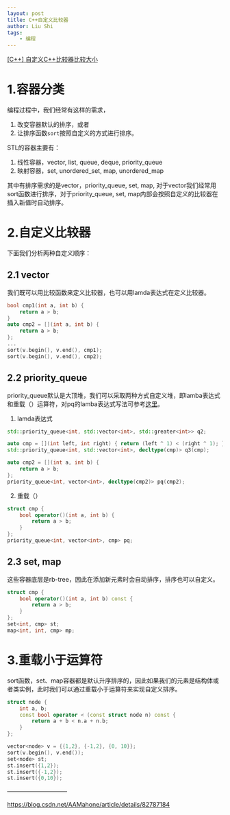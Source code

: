 ```yaml
---
layout: post
title: C++自定义比较器
author: Liu Shi
tags:
    - 编程
---
```


[[C++] 自定义C++比较器比较大小](https://blog.csdn.net/whutshiliu/article/details/108927694)

# 1.容器分类
编程过程中，我们经常有这样的需求，
1) 改变容器默认的排序，或者
2) 让排序函数`sort`按照自定义的方式进行排序。

STL的容器主要有：
1) 线性容器，vector, list, queue, deque, priority_queue
2) 映射容器，set, unordered_set, map, unordered_map

其中有排序需求的是vector，priority_queue, set, map, 对于vector我们经常用sort函数进行排序，对于priority_queue, set, map内部会按照自定义的比较器在插入新值时自动排序。

# 2.自定义比较器
下面我们分析两种自定义顺序：
## 2.1 vector
我们既可以用比较函数来定义比较器，也可以用lamda表达式在定义比较器。
```cpp
bool cmp1(int a, int b) {
	return a > b;
}
auto cmp2 = [](int a, int b) {	
	return a > b;
};
...
sort(v.begin(), v.end(), cmp1);
sort(v.begin(), v.end(), cmp2);
```
## 2.2 priority_queue
priority_queue默认是大顶堆，我们可以采取两种方式自定义堆，即lamba表达式和重载（）运算符，对pq的lamba表达式写法可参考[这里](https://en.cppreference.com/w/cpp/container/priority_queue)。

1. lamda表达式

```cpp
std::priority_queue<int, std::vector<int>, std::greater<int>> q2;

auto cmp = [](int left, int right) { return (left ^ 1) < (right ^ 1); };
std::priority_queue<int, std::vector<int>, decltype(cmp)> q3(cmp);
```

```cpp
auto cmp2 = [](int a, int b) {	
	return a > b;
};
priority_queue<int, vector<int>, decltype(cmp2)> pq(cmp2);
```

2. 重载（）

```cpp
struct cmp {
    bool operator()(int a, int b) {
        return a > b;
    }
};
priority_queue<int, vector<int>, cmp> pq;
```

## 2.3 set, map
这些容器底层是rb-tree，因此在添加新元素时会自动排序，排序也可以自定义。
```cpp
struct cmp {
    bool operator()(int a, int b) const {
        return a > b;
    }
};
set<int, cmp> st;
map<int, int, cmp> mp;
```
# 3.重载小于运算符
sort函数，set、map容器都是默认升序排序的，因此如果我们的元素是结构体或者类实例，此时我们可以通过重载小于运算符来实现自定义排序。
```cpp
struct node {
    int a, b;
    const bool operator < (const struct node n) const {
        return a + b < n.a + n.b;
    }
};

vector<node> v = {{1,2}, {-1,2}, {0, 10}};
sort(v.begin(), v.end());
set<node> st;
st.insert({1,2});
st.insert({-1,2});
st.insert({0,10});
```
——————————

https://blog.csdn.net/AAMahone/article/details/82787184

